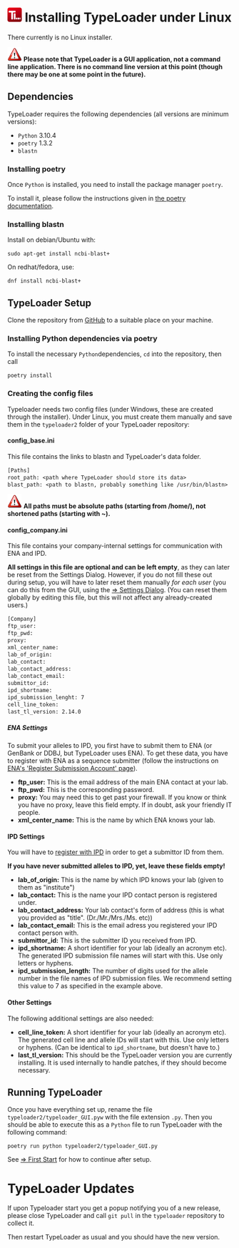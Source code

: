 # ![Icon](images/TypeLoader_32.png) Installing TypeLoader under Linux

There currently is no Linux installer. 

![important](images/icon_important.png) **Please note that TypeLoader is a GUI application, not a command line application. There is no command line version at this point (though there may be one at some point in the future).**

## Dependencies
TypeLoader requires the following dependencies (all versions are minimum versions):

 * `Python` 3.10.4 
 * `poetry` 1.3.2
 * `blastn`


### Installing poetry
Once `Python` is installed, you need to install the package manager `poetry`.
 
To install it, please follow the instructions given in [the poetry documentation](https://python-poetry.org/docs/#installation).


### Installing blastn
Install on debian/Ubuntu with: 

```
sudo apt-get install ncbi-blast+
```

On redhat/fedora, use: 

```
dnf install ncbi-blast+
```

## TypeLoader Setup
Clone the repository from [GitHub](https://github.com/DKMS-LSL/typeloader) to a suitable place on your machine.

### Installing Python dependencies via poetry
To install the necessary `Python`dependencies, `cd` into the repository, then call

```
poetry install
```

### Creating the config files
Typeloader needs two config files (under Windows, these are created through the installer). Under Linux, you must create them manually and save them in the `typeloader2` folder of your TypeLoader repository:

#### config_base.ini
This file contains the links to blastn and TypeLoader's data folder.

```
[Paths]
root_path: <path where TypeLoader should store its data>
blast_path: <path to blastn, probably something like /usr/bin/blastn>

```

![important](images/icon_important.png) **All paths must be absolute paths (starting from /home/), not shortened paths (starting with ~).**

#### config_company.ini
This file contains your company-internal settings for communication with ENA and IPD.

**All settings in this file are optional and can be left empty**, as they can later be reset from the Settings Dialog. However, if you do not fill these out during setup, you will have to later reset them manually *for each user* (you can do this from the GUI, using the [=> Settings Dialog](settings.md). (You can reset them globally by editing this file, but this will not affect any already-created users.)

```
[Company]
ftp_user: 
ftp_pwd: 
proxy: 
xml_center_name: 
lab_of_origin: 
lab_contact: 
lab_contact_address: 
lab_contact_email: 
submittor_id:
ipd_shortname:
ipd_submission_lenght: 7
cell_line_token:
last_tl_version: 2.14.0
```

##### ENA Settings

To submit your alleles to IPD, you first have to submit them to ENA (or GenBank or DDBJ, but TypeLoader uses ENA). To get these data, you have to register with ENA as a sequence submitter (follow the instructions on [ENA's 'Register Submission Account' page](https://www.ebi.ac.uk/ena/submit/webin/accountInfo)).


 * **ftp_user:** This is the email address of the main ENA contact at your lab.
 * **ftp_pwd:** This is the corresponding password.
 * **proxy:** You may need this to get past your firewall. If you know or think you have no proxy, leave this field empty. If in doubt, ask your friendly IT people.
 * **xml\_center_name:** This is the name by which ENA knows your lab.

#### IPD Settings
You will have to [register with IPD](https://www.ebi.ac.uk/ipd/submission/register/) in order to get a submittor ID from them.

**If you have never submitted alleles to IPD, yet, leave these fields empty!**

 * **lab\_of_origin:** This is the name by which IPD knows your lab (given to them as "institute")
 * **lab_contact:** This is the name your IPD contact person is registered under.
 * **lab\_contact_address:** Your lab contact's form of address (this is what you provided as "title". (Dr./Mr./Mrs./Ms. etc))
 * **lab\_contact_email:** This is the email adress you registered your IPD contact person with.
 * **submittor_id:** This is the submitter ID you received from IPD.
 * **ipd_shortname:** A short identifier for your lab (ideally an acronym etc). The generated IPD submission file names will start with this. Use only letters or hyphens.
 * **ipd\_submission\_length:** The number of digits used for the allele number in the file names of IPD submission files. We recommend setting this value to 7 as specified in the example above.

#### Other Settings

The following additional settings are also needed:

 * **cell\_line\_token:** A short identifier for your lab (ideally an acronym etc). The generated cell line and allele IDs will start with this. Use only letters or hyphens. (Can be identical to `ipd_shortname`, but doesn't have to.)
 * **last\_tl_version:** This should be the TypeLoader version you are currently installing. It is used internally to handle patches, if they should become necessary.

## Running TypeLoader
Once you have everything set up, rename the file ``typeloader2/typeloader_GUI.pyw`` with the file extension `.py`. Then you should be able to execute this as a `Python` file to run TypeLoader with the following command:

```
poetry run python typeloader2/typeloader_GUI.py
```



See [=> First Start](first_start.md) for how to continue after setup.


# TypeLoader Updates

If upon Typeloader start you get a popup notifying you of a new release, please close TypeLoader and call `git pull` in the `typeloader` repository to collect it.

Then restart TypeLoader as usual and you should have the new version.
